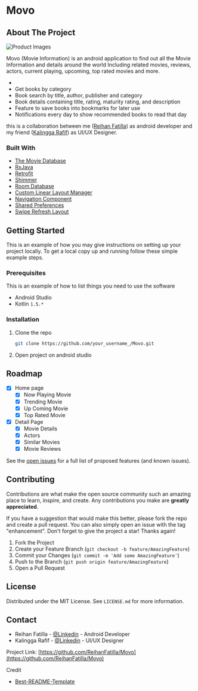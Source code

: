 # Movo

<!-- ABOUT THE PROJECT -->
## About The Project

<img src="/images/MockUp.png" alt="Product Images">

Movo (Movie Information) is an android application to find out all the Movie Information and details around the world Including related movies, reviews, actors, current playing, upcoming, top rated movies and more.

* 
* Get books by category
* Book search by title, author, publisher and category
* Book details containing title, rating, maturity rating, and description
* Feature to save books into bookmarks for later use
* Notifications every day to show recommended books to read that day

this is a collaboration between me ([Reihan Fatilla](https://www.linkedin.com/in/muhammad-reihan-fatilla-48a62721a/)) as android developer and my friend ([Kalingga Rafif](https://www.linkedin.com/in/kalinggarafif/)) as UI/UX Designer.



### Built With

* [The Movie Database](https://www.themoviedb.org/)
* [RxJava](https://github.com/ReactiveX/RxJava)
* [Retrofit](https://square.github.io/retrofit/)
* [Shimmer](https://github.com/facebook/shimmer-android)
* [Room Database](https://developer.android.com/jetpack/androidx/releases/room)
* [Custom Linear Layout Manager](developer.android.com/guide/topics/ui/layout/linear?hl=id)
* [Navigation Component](https://developer.android.com/guide/navigation/navigation-getting-started)
* [Shared Preferences](https://developer.android.com/training/data-storage/shared-preferences)
* [Swipe Refresh Layout](https://developer.android.com/jetpack/androidx/releases/swiperefreshlayout)



<!-- GETTING STARTED -->
## Getting Started

This is an example of how you may give instructions on setting up your project locally.
To get a local copy up and running follow these simple example steps.

### Prerequisites

This is an example of how to list things you need to use the software
* Android Studio
* Kotlin `1.5.*`
### Installation


1. Clone the repo
   ```sh
   git clone https://github.com/your_username_/Movo.git
   ```
2. Open project on android studio

<!-- ROADMAP -->
## Roadmap

- [x] Home page
  - [x] Now Playing Movie
  - [x] Trending Movie
  - [x] Up Coming Movie
  - [x] Top Rated Movie
- [x] Detail Page
  - [x] Movie Details
  - [x] Actors
  - [x] Similar Movies
  - [x] Movie Reviews

See the [open issues](https://github.com/ReihanFatilla/Movo/issues) for a full list of proposed features (and known issues).



<!-- CONTRIBUTING -->
## Contributing

Contributions are what make the open source community such an amazing place to learn, inspire, and create. Any contributions you make are **greatly appreciated**.

If you have a suggestion that would make this better, please fork the repo and create a pull request. You can also simply open an issue with the tag "enhancement".
Don't forget to give the project a star! Thanks again!

1. Fork the Project
2. Create your Feature Branch (`git checkout -b feature/AmazingFeature`)
3. Commit your Changes (`git commit -m 'Add some AmazingFeature'`)
4. Push to the Branch (`git push origin feature/AmazingFeature`)
5. Open a Pull Request



<!-- LICENSE -->
## License

Distributed under the MIT License. See `LICENSE.md` for more information.



<!-- CONTACT -->
## Contact

- Reihan Fatilla - [@Linkedin](https://www.linkedin.com/in/muhammad-reihan-fatilla-48a62721a/) - Android Developer
- Kalingga Rafif - [@Linkedin](https://www.linkedin.com/in/kalinggarafif/) - UI/UX Designer

Project Link: [https://github.com/ReihanFatilla/Movo](https://github.com/ReihanFatilla/Movo)


Credit
* [Best-README-Template](https://github.com/othneildrew/Best-README-Template)
